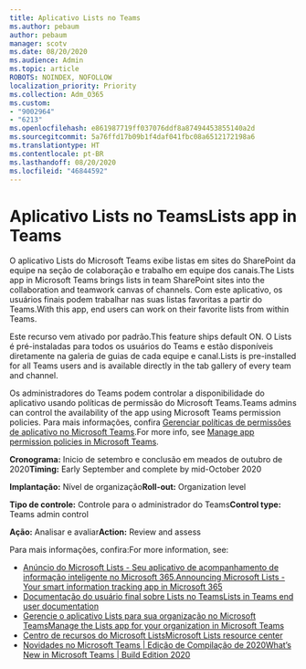 ```yaml
---
title: Aplicativo Lists no Teams
ms.author: pebaum
author: pebaum
manager: scotv
ms.date: 08/20/2020
ms.audience: Admin
ms.topic: article
ROBOTS: NOINDEX, NOFOLLOW
localization_priority: Priority
ms.collection: Adm_O365
ms.custom:
- "9002964"
- "6213"
ms.openlocfilehash: e861987719ff037076ddf8a87494453855140a2d
ms.sourcegitcommit: 5a76ffd17b09b1f4daf041fbc08a6512172198a6
ms.translationtype: HT
ms.contentlocale: pt-BR
ms.lasthandoff: 08/20/2020
ms.locfileid: "46844592"
---
```

# <a name="lists-app-in-teams"></a><span data-ttu-id="aabd4-102">Aplicativo Lists no Teams</span><span class="sxs-lookup"><span data-stu-id="aabd4-102">Lists app in Teams</span></span>

<span data-ttu-id="aabd4-103">O aplicativo Lists do Microsoft Teams exibe listas em sites do SharePoint da equipe na seção de colaboração e trabalho em equipe dos canais.</span><span class="sxs-lookup"><span data-stu-id="aabd4-103">The Lists app in Microsoft Teams brings lists in team SharePoint sites into the collaboration and teamwork canvas of channels.</span></span> <span data-ttu-id="aabd4-104">Com este aplicativo, os usuários finais podem trabalhar nas suas listas favoritas a partir do Teams.</span><span class="sxs-lookup"><span data-stu-id="aabd4-104">With this app, end users can work on their favorite lists from within Teams.</span></span>  

<span data-ttu-id="aabd4-105">Este recurso vem ativado por padrão.</span><span class="sxs-lookup"><span data-stu-id="aabd4-105">This feature ships default ON.</span></span> <span data-ttu-id="aabd4-106">O Lists é pré-instaladas para todos os usuários do Teams e estão disponíveis diretamente na galeria de guias de cada equipe e canal.</span><span class="sxs-lookup"><span data-stu-id="aabd4-106">Lists is pre-installed for all Teams users and is available directly in the tab gallery of every team and channel.</span></span>  

<span data-ttu-id="aabd4-107">Os administradores do Teams podem controlar a disponibilidade do aplicativo usando políticas de permissão do Microsoft Teams.</span><span class="sxs-lookup"><span data-stu-id="aabd4-107">Teams admins can control the availability of the app using Microsoft Teams permission policies.</span></span> <span data-ttu-id="aabd4-108">Para mais informações, confira [Gerenciar políticas de permissões de aplicativo no Microsoft Teams](https://docs.microsoft.com/microsoftteams/teams-app-permission-policies).</span><span class="sxs-lookup"><span data-stu-id="aabd4-108">For more info, see [Manage app permission policies in Microsoft Teams](https://docs.microsoft.com/microsoftteams/teams-app-permission-policies).</span></span>

<span data-ttu-id="aabd4-109">**Cronograma:** Inicio de setembro e conclusão em meados de outubro de 2020</span><span class="sxs-lookup"><span data-stu-id="aabd4-109">**Timing:** Early September and complete by mid-October 2020</span></span>  

<span data-ttu-id="aabd4-110">**Implantação:** Nível de organização</span><span class="sxs-lookup"><span data-stu-id="aabd4-110">**Roll-out:** Organization level</span></span>  

<span data-ttu-id="aabd4-111">**Tipo de controle:** Controle para o administrador do Teams</span><span class="sxs-lookup"><span data-stu-id="aabd4-111">**Control type:**  Teams admin control</span></span>  

<span data-ttu-id="aabd4-112">**Ação:** Analisar e avaliar</span><span class="sxs-lookup"><span data-stu-id="aabd4-112">**Action:**  Review and assess</span></span>

<span data-ttu-id="aabd4-113">Para mais informações, confira:</span><span class="sxs-lookup"><span data-stu-id="aabd4-113">For more information, see:</span></span> 

- [<span data-ttu-id="aabd4-114">Anúncio do Microsoft Lists - Seu aplicativo de acompanhamento de informação inteligente no Microsoft 365.</span><span class="sxs-lookup"><span data-stu-id="aabd4-114">Announcing Microsoft Lists - Your smart information tracking app in Microsoft 365</span></span>](https://techcommunity.microsoft.com/t5/microsoft-365-blog/announcing-microsoft-lists-your-smart-information-tracking-app/ba-p/1372233)
- [<span data-ttu-id="aabd4-115">Documentação do usuário final sobre Lists no Teams</span><span class="sxs-lookup"><span data-stu-id="aabd4-115">Lists in Teams end user documentation</span></span>](https://support.microsoft.com/office/get-started-with-lists-in-microsoft-taeams-c971e46b-b36c-491b-9c35-efeddd0297db)
- [<span data-ttu-id="aabd4-116">Gerencie o aplicativo Lists para sua organização no Microsoft Teams</span><span class="sxs-lookup"><span data-stu-id="aabd4-116">Manage the Lists app for your organization in Microsoft Teams</span></span>](https://docs.microsoft.com/microsoftteams/manage-lists-app)
- [<span data-ttu-id="aabd4-117">Centro de recursos do Microsoft Lists</span><span class="sxs-lookup"><span data-stu-id="aabd4-117">Microsoft Lists resource center</span></span>](https://aka.ms/MSLists)
- [<span data-ttu-id="aabd4-118">Novidades no Microsoft Teams | Edição de Compilação de 2020</span><span class="sxs-lookup"><span data-stu-id="aabd4-118">What’s New in Microsoft Teams | Build Edition 2020</span></span>](https://techcommunity.microsoft.com/t5/microsoft-teams-blog/what-s-new-in-microsoft-teams-build-edition-2020/ba-p/1394224)